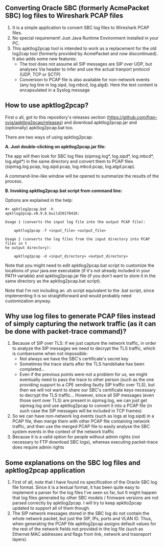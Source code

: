 ## Converting Oracle SBC (formerly AcmePacket SBC) log files to Wireshark PCAP files

1. It is a simple application to convert SBC log files to Wireshark PCAP files.
2. No special requirement! Just Java Runtime Environment installed in your PC.
3. This apktlog2pcap tool is intended to work as a replacement for the old log2cap tool (formerly provided by AcmePacket and now discontinued). It also adds some new features:
   * The tool does not assume all SIP messages are SIP over UDP, but analyses Via header to infer and use the actual tranport protocol (UDP, TCP or SCTP)
   * Conversion to PCAP file is also available for non-network events (any log line in log.sipd, log.mbcd, log.algd). Here the text content is encapsulated in a Syslog message

## How to use apktlog2pcap?

First o all, got to this repository's releases section (https://github.com/fran-ovia/apktlog2pcap/releases) and download apktlog2pcap.jar and (optionally) apktlog2pcap.bat too.

There are two ways of using apktlog2pcap:

**A. Just double-clicking on apktlog2pcap.jar file:**

The app will then look for SBC log files (sipmsg.log*, log.sipd*, log.mbcd*, log.algd*) in the same directory and convert them to PCAP files (sipmsg.log.pcap, log.sipd.pcap, log.mbcd.pcap, log.algd.pcap).

A command-line-like window will be opened to summarize the results of the process.

**B. Invoking apktlog2pcap.bat script from command line:**

Options are explained in the help:

```
#> apktlog2pcap.bat -h
apktlog2pcap.v0.9.0.build20170426:

Usage 1 (converts the input log file into the output PCAP file):

    apktlog2pcap -f <input_file> <output_file>

Usage 2 (converts the log files from the input directory into PCAP files in t
he output directory):

    apktlog2pcap -d <input_directory> <output_directory>
```

Note that you might need to edit apktlog2pcap.bat script to customize the locations of your java.exe executable (if it's not already included in your PATH variable) and apktlog2pcap.jar file (if you don't want to store it in the same directory as the apktlog2pcap.bat script).

Note that I'm not including an .sh script equivalent to the .bat script, since implementing it is so straightforward and would probably need customization anyway.

## Why use log files to generate PCAP files instead of simply capturing the network traffic (as it can be done with packet-trace command)?

1. Because of SIP over TLS: if we just capture the network traffic, in order to analyze the SIP messages we need to decrypt the TLS traffic, which is cumbersome when not impossible:
   * Not always we have the SBC's certificate's secret key
   * Sometimes the trace starts after the TLS handshake has been completed...
   * Even if the previous points were not a problem for us, we might eventually need to pass the trace to other person (such as the one providing support to a CPE sending faulty SIP traffic over TLS), but then we will not want to share our SBC's certificate keys necessary to decrypt the TLS traffic...
However, since all SIP messages (even those sent over TLS) are present in sipmsg.log, we can just get sipmsg.log and use apktlog2pcap to convert it into a PCAP file (in such case the SIP messages will be included in TCP frames)
2. So we can have non-network log events (such as logs at log.sipd) in a PCAP file, then merge them with other PCAP file containing network traffic, and then use the merged PCAP file to easily analyse the SBC system events in the context of the network traffic
3. Because it is a valid option for people without admin rights (not necessary to FTP download SBC logs), whereas executing packet-trace does require admin rights 

## Some explanations on the SBC log files and apktlog2pcap application

1. First of all, note that I have found no specification of the Oracle SBC log file format. Since it is a textual format, it has been quite easy to implement a parser for the log files I've seen so far, but It might happen that log files generated by other SBC models / firmware versions are not parsed correctly by apktlog2pcap. I will try to keep apktlo2pcap updated to support all of them though.
2. The SIP network messages stored in the SBC log do not contain the whole network packet, but just the SIP, IPs, ports and VLAN ID. Thus, when generating the PCAP file apktlog2pcap assigns default values for the rest of the network fields not provided in the log file (such as Ethernet MAC addresses and flags from link, network and trasnsport layers).
